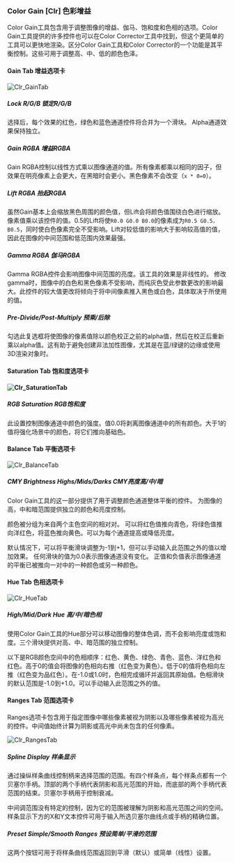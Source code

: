 ### Color Gain [Clr] 色彩增益

Color Gain工具包含用于调整图像的增益、伽马、饱和度和色相的选项。Color Gain工具提供的许多控件也可以在Color Corrector工具中找到，但这个更简单的工具可以更快地渲染。区分Color Gain工具和Color Corrector的一个功能是其平衡控制。这些可用于调整高、中、低的颜色色泽。

#### Gain Tab 增益选项卡

![Clr_GainTab](images/Clr_GainTab.jpg)

##### Lock R/G/B 锁定R/G/B

选择后，每个效果的红色，绿色和蓝色通道控件将合并为一个滑块。 Alpha通道效果保持独立。

##### Gain RGBA 增益RGBA

Gain RGBA控制以线性方式乘以图像通道的值。所有像素都乘以相同的因子，但效果在明亮像素上会更大，在黑暗时会更小。黑色像素不会改变（`x * 0=0`）。

##### Lift RGBA 抬起RGBA

虽然Gain基本上会缩放黑色周围的颜色值，但Lift会将颜色值围绕白色进行缩放。 像素值乘以该控件的值。0.5的Lift将使`R0.0 G0.0 B0.0`的像素成为`R0.5 G0.5，B0.5`，同时使白色像素完全不受影响。Lift对较低值的影响大于影响较高值的值，因此在图像的中间范围和低范围内效果最强。

##### Gamma RGBA 伽马RGBA

Gamma RGBA控件会影响图像中间范围的亮度。该工具的效果是非线性的。 修改gamma时，图像中的白色和黑色像素不受影响，而纯灰色受此参数更改的影响最大。此控件的较大值更改将倾向于将中间像素推入黑色或白色，具体取决于所使用的值。

##### Pre-Divide/Post-Multiply 预乘/后除

勾选此复选框将使图像的像素值除以颜色校正之前的alpha值，然后在校正后重新乘以alpha值。这有助于避免创建非法加性图像，尤其是在蓝/绿键的边缘或使用3D渲染对象时。

#### Saturation Tab 饱和度选项卡

#### ![Clr_SaturationTab](images/Clr_SaturationTab.jpg)

##### RGB Saturation RGB饱和度

此设置控制图像通道中颜色的强度。值0.0将剥离图像通道中的所有颜色。大于1的值将强化场景中的颜色，将它们推向基础色。

#### Balance Tab 平衡选项卡

![Clr_BalanceTab](images/Clr_BalanceTab.png)

##### CMY Brightness Highs/Mids/Darks CMY亮度高/中/暗

Color Gain工具的这一部分提供了用于调整颜色通道整体平衡的控件。 为图像的高，中和暗范围提供独立的颜色和亮度控制。

颜色被分组为来自两个主色空间的相对对。 可以将红色值推向青色，将绿色值推向洋红色，将蓝色推向黄色。可以为每个通道提高或降低亮度。

默认情况下，可以将平衡滑块调整为-1到+1，但可以手动输入此范围之外的值以增加效果。 任何滑块的值为0.0表示图像通道没有变化。 正值和负值表示图像通道的平衡已被推向一对中的一种颜色或另一种颜色。

#### Hue Tab 色相选项卡

![Clr_HueTab](images/Clr_HueTab.jpg)

##### High/Mid/Dark Hue 高/中/暗色相

使用Color Gain工具的Hue部分可以移动图像的整体色调，而不会影响亮度或饱和度。三个滑块提供对高、中、暗范围的独立控制。

以下是RGB颜色空间中的色相顺序：红色、黄色、绿色、青色、蓝色、洋红色和红色。高于0的值会将图像的色相向右推（红色变为黄色）。低于0的值将色相向左推（红色变为品红色）。在-1.0或1.0时，色相完成循环并返回其原始值。色相滑块的默认范围是-1.0到+1.0。可以手动输入此范围之外的值。

#### Ranges Tab 范围选项卡

Ranges选项卡包含用于指定图像中哪些像素被视为阴影以及哪些像素被视为高光的控件。中间值始终计算为阴影或高光中尚未包含的任何像素。

![Clr_RangesTab](images/Clr_RangesTab.jpg)

##### Spline Display 样条显示

通过操纵样条曲线控制柄来选择范围的范围。有四个样条点，每个样条点都有一个贝塞尔手柄。顶部的两个手柄代表阴影和高光范围的开始，而底部的两个手柄代表范围的结束。贝塞尔手柄用于控制衰减。

中间调范围没有特定的控制，因为它的范围被理解为阴影和高光范围之间的空间。样条显示下方的X和Y文本控件可用于输入所选贝塞尔曲线点或手柄的精确位置。

##### Preset Simple/Smooth Ranges 预设简单/平滑的范围

这两个按钮可用于将样条曲线范围返回到平滑（默认）或简单（线性）设置。